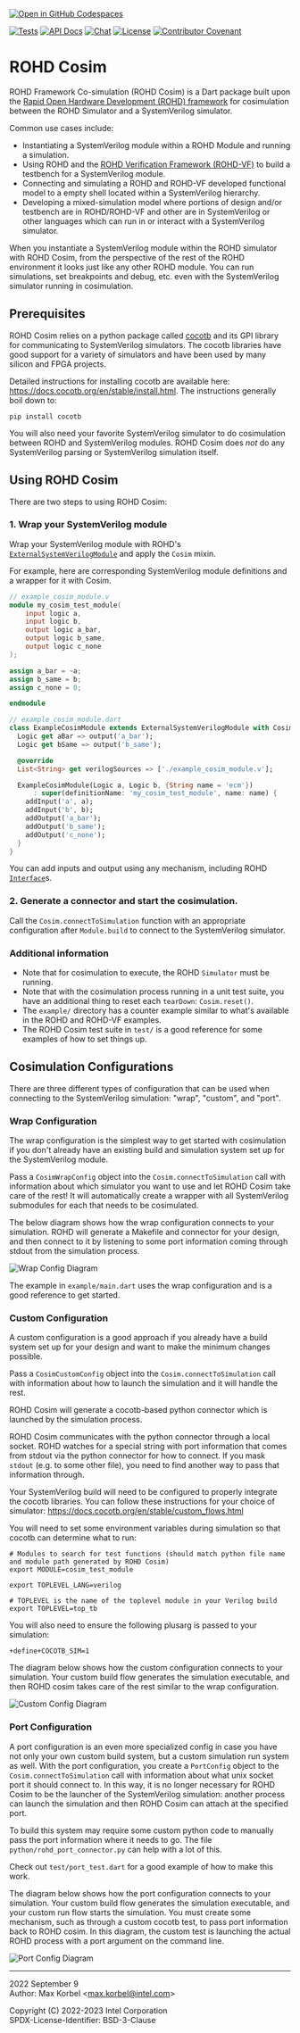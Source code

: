 [![Open in GitHub Codespaces](https://github.com/codespaces/badge.svg)](https://github.com/codespaces/new?hide_repo_select=true&ref=main&repo=596776272)

[![Tests](https://github.com/intel/rohd-cosim/actions/workflows/general.yml/badge.svg?event=push)](https://github.com/intel/rohd-cosim/actions/workflows/general.yml)
[![API Docs](https://img.shields.io/badge/API%20Docs-generated-success)](https://intel.github.io/rohd-cosim/rohd_cosim/rohd_cosim-library.html)
[![Chat](https://img.shields.io/discord/1001179329411166267?label=Chat)](https://discord.gg/jubxF84yGw)
[![License](https://img.shields.io/badge/License-BSD--3-blue)](https://github.com/intel/rohd-cosim/blob/main/LICENSE)
[![Contributor Covenant](https://img.shields.io/badge/Contributor%20Covenant-2.1-4baaaa.svg)](https://github.com/intel/rohd-cosim/blob/main/CODE_OF_CONDUCT.md)

ROHD Cosim
==========

ROHD Framework Co-simulation (ROHD Cosim) is a Dart package built upon the [Rapid Open Hardware Development (ROHD) framework](https://github.com/intel/rohd) for cosimulation between the ROHD Simulator and a SystemVerilog simulator.

Common use cases include:
- Instantiating a SystemVerilog module within a ROHD Module and running a simulation.
- Using ROHD and the [ROHD Verification Framework (ROHD-VF)](https://github.com/intel/rohd-vf) to build a testbench for a SystemVerilog module.
- Connecting and simulating a ROHD and ROHD-VF developed functional model to a empty shell located within a SystemVerilog hierarchy.
- Developing a mixed-simulation model where portions of design and/or testbench are in ROHD/ROHD-VF and other are in SystemVerilog or other languages which can run in or interact with a SystemVerilog simulator.

When you instantiate a SystemVerilog module within the ROHD simulator with ROHD Cosim, from the perspective of the rest of the ROHD environment it looks just like any other ROHD module.  You can run simulations, set breakpoints and debug, etc. even with the SystemVerilog simulator running in cosimulation.

## Prerequisites

ROHD Cosim relies on a python package called [cocotb](https://docs.cocotb.org/en/stable/) and its GPI library for communicating to SystemVerilog simulators.  The cocotb libraries have good support for a variety of simulators and have been used by many silicon and FPGA projects.

Detailed instructions for installing cocotb are available here: https://docs.cocotb.org/en/stable/install.html.  The instructions generally boil down to:
```
pip install cocotb
```

You will also need your favorite SystemVerilog simulator to do cosimulation between ROHD and SystemVerilog modules.  ROHD Cosim does *not* do any SystemVerilog parsing or SystemVerilog simulation itself.

## Using ROHD Cosim

There are two steps to using ROHD Cosim:
### 1. Wrap your SystemVerilog module

Wrap your SystemVerilog module with ROHD's [`ExternalSystemVerilogModule`](https://intel.github.io/rohd/rohd/ExternalSystemVerilogModule-class.html) and apply the `Cosim` mixin.

For example, here are corresponding SystemVerilog module definitions and a wrapper for it with Cosim.

```verilog
// example_cosim_module.v
module my_cosim_test_module(
    input logic a,
    input logic b,
    output logic a_bar,
    output logic b_same,
    output logic c_none
);

assign a_bar = ~a;
assign b_same = b;
assign c_none = 0;

endmodule
```

```dart
// example_cosim_module.dart
class ExampleCosimModule extends ExternalSystemVerilogModule with Cosim {
  Logic get aBar => output('a_bar');
  Logic get bSame => output('b_same');

  @override
  List<String> get verilogSources => ['./example_cosim_module.v'];

  ExampleCosimModule(Logic a, Logic b, {String name = 'ecm'})
      : super(definitionName: 'my_cosim_test_module', name: name) {
    addInput('a', a);
    addInput('b', b);
    addOutput('a_bar');
    addOutput('b_same');
    addOutput('c_none');
  }
}
```

You can add inputs and output using any mechanism, including ROHD [`Interface`](https://intel.github.io/rohd/rohd/Interface-class.html)s.

### 2. Generate a connector and start the cosimulation.

Call the `Cosim.connectToSimulation` function with an appropriate configuration after `Module.build` to connect to the SystemVerilog simulator.


### Additional information
- Note that for cosimulation to execute, the ROHD `Simulator` must be running.
- Note that with the cosimulation process running in a unit test suite, you have an additional thing to reset each `tearDown`: `Cosim.reset()`.
- The `example/` directory has a counter example similar to what's available in the ROHD and ROHD-VF examples.
- The ROHD Cosim test suite in `test/` is a good reference for some examples of how to set things up.

##  Cosimulation Configurations

There are three different types of configuration that can be used when connecting to the SystemVerilog simulation: "wrap", "custom", and "port".

### Wrap Configuration
The wrap configuration is the simplest way to get started with cosimulation if you don't already have an existing build and simulation system set up for the SystemVerilog module.

Pass a `CosimWrapConfig` object into the `Cosim.connectToSimulation` call with information about which simulator you want to use and let ROHD Cosim take care of the rest!  It will automatically create a wrapper with all SystemVerilog submodules for each that needs to be cosimulated.

The below diagram shows how the wrap configuration connects to your simulation.  ROHD will generate a Makefile and connector for your design, and then connect to it by listening to some port information coming through stdout from the simulation process.

![Wrap Config Diagram](https://github.com/intel/rohd-cosim/raw/main/doc/diagrams/wrap.png)

The example in `example/main.dart` uses the wrap configuration and is a good reference to get started.

### Custom Configuration

A custom configuration is a good approach if you already have a build system set up for your design and want to make the minimum changes possible.

Pass a `CosimCustomConfig` object into the `Cosim.connectToSimulation` call with information about how to launch the simulation and it will handle the rest.

ROHD Cosim will generate a cocotb-based python connector which is launched by the simulation process.

ROHD Cosim communicates with the python connector through a local socket.  ROHD watches for a special string with port information that comes from stdout via the python connector for how to connect.  If you mask `stdout` (e.g. to some other file), you need to find another way to pass that information through.

Your SystemVerilog build will need to be configured to properly integrate the cocotb libraries.  You can follow these instructions for your choice of simulator: https://docs.cocotb.org/en/stable/custom_flows.html

You will need to set some environment variables during simulation so that cocotb can determine what to run:
```
# Modules to search for test functions (should match python file name and module path generated by ROHD Cosim)
export MODULE=cosim_test_module
 
export TOPLEVEL_LANG=verilog
 
# TOPLEVEL is the name of the toplevel module in your Verilog build
export TOPLEVEL=top_tb
```

You will also need to ensure the following plusarg is passed to your simulation:
```
+define+COCOTB_SIM=1
```

The diagram below shows how the custom configuration connects to your simulation.  Your custom build flow generates the simulation executable, and then ROHD cosim takes care of the rest similar to the wrap configuration.

![Custom Config Diagram](https://github.com/intel/rohd-cosim/raw/main/doc/diagrams/custom.png)

### Port Configuration

A port configuration is an even more specialized config in case you have not only your own custom build system, but a custom simulation run system as well.  With the port configuration, you create a `PortConfig` object to the `Cosim.connectToSimulation` call with information about what unix socket port it should connect to.  In this way, it is no longer necessary for ROHD Cosim to be the launcher of the SystemVerilog simulation: another process can launch the simulation and then ROHD Cosim can attach at the specified port.

To build this system may require some custom python code to manually pass the port information where it needs to go.  The file `python/rohd_port_connector.py` can help with a lot of this.

Check out `test/port_test.dart` for a good example of how to make this work.

The diagram below shows how the port configuration connects to your simulation.  Your custom build flow generates the simulation executable, and your custom run flow starts the simulation.  You must create some mechanism, such as through a custom cocotb test, to pass port information back to ROHD cosim.  In this diagram, the custom test is launching the actual ROHD process with a port argument on the command line.

![Port Config Diagram](https://github.com/intel/rohd-cosim/raw/main/doc/diagrams/port.png)

----------------
2022 September 9  
Author: Max Korbel <<max.korbel@intel.com>>

 
Copyright (C) 2022-2023 Intel Corporation  
SPDX-License-Identifier: BSD-3-Clause

